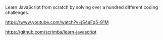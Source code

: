 Learn JavaScript from scratch by solving over a hundred different coding challenges.

https://www.youtube.com/watch?v=jS4aFq5-91M

https://github.com/scrimba/learn-javascript
